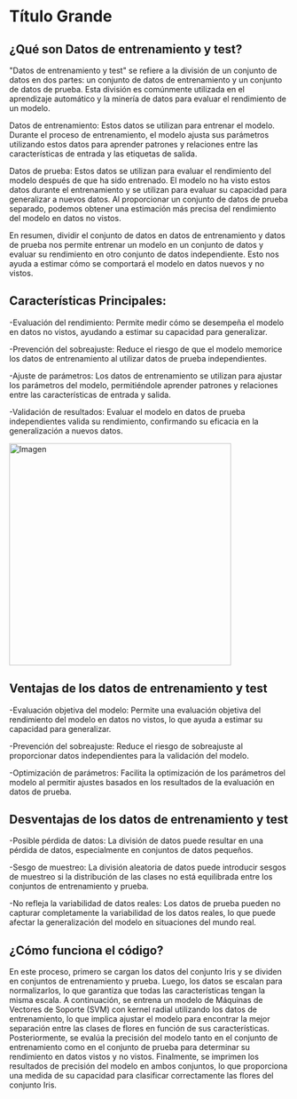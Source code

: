 # Título Grande

## ¿Qué son Datos de entrenamiento y test?

"Datos de entrenamiento y test" se refiere a la división de un conjunto de datos en dos partes: un conjunto de datos de entrenamiento y un conjunto de datos de prueba. Esta división es comúnmente utilizada en el aprendizaje automático y la minería de datos para evaluar el rendimiento de un modelo.

Datos de entrenamiento: Estos datos se utilizan para entrenar el modelo. Durante el proceso de entrenamiento, el modelo ajusta sus parámetros utilizando estos datos para aprender patrones y relaciones entre las características de entrada y las etiquetas de salida.

Datos de prueba: Estos datos se utilizan para evaluar el rendimiento del modelo después de que ha sido entrenado. El modelo no ha visto estos datos durante el entrenamiento y se utilizan para evaluar su capacidad para generalizar a nuevos datos. Al proporcionar un conjunto de datos de prueba separado, podemos obtener una estimación más precisa del rendimiento del modelo en datos no vistos.

En resumen, dividir el conjunto de datos en datos de entrenamiento y datos de prueba nos permite entrenar un modelo en un conjunto de datos y evaluar su rendimiento en otro conjunto de datos independiente. Esto nos ayuda a estimar cómo se comportará el modelo en datos nuevos y no vistos.

## Características Principales:

-Evaluación del rendimiento: Permite medir cómo se desempeña el modelo en datos no vistos, ayudando a estimar su capacidad para generalizar.

-Prevención del sobreajuste: Reduce el riesgo de que el modelo memorice los datos de entrenamiento al utilizar datos de prueba independientes.

-Ajuste de parámetros: Los datos de entrenamiento se utilizan para ajustar los parámetros del modelo, permitiéndole aprender patrones y relaciones entre las características de entrada y salida.

-Validación de resultados: Evaluar el modelo en datos de prueba independientes valida su rendimiento, confirmando su eficacia en la generalización a nuevos datos.

<img src="https://qph.cf2.quoracdn.net/main-qimg-b6364f918f4df0c1e3d5370bab4de11e" alt="Imagen" width="400">

## Ventajas de los datos de entrenamiento y test

-Evaluación objetiva del modelo: Permite una evaluación objetiva del rendimiento del modelo en datos no vistos, lo que ayuda a estimar su capacidad para generalizar.

-Prevención del sobreajuste: Reduce el riesgo de sobreajuste al proporcionar datos independientes para la validación del modelo.

-Optimización de parámetros: Facilita la optimización de los parámetros del modelo al permitir ajustes basados en los resultados de la evaluación en datos de prueba.

## Desventajas de los datos de entrenamiento y test

-Posible pérdida de datos: La división de datos puede resultar en una pérdida de datos, especialmente en conjuntos de datos pequeños.

-Sesgo de muestreo: La división aleatoria de datos puede introducir sesgos de muestreo si la distribución de las clases no está equilibrada entre los conjuntos de entrenamiento y prueba.

-No refleja la variabilidad de datos reales: Los datos de prueba pueden no capturar completamente la variabilidad de los datos reales, lo que puede afectar la generalización del modelo en situaciones del mundo real.

## ¿Cómo funciona el código?

En este proceso, primero se cargan los datos del conjunto Iris y se dividen en conjuntos de entrenamiento y prueba. Luego, los datos se escalan para normalizarlos, lo que garantiza que todas las características tengan la misma escala. A continuación, se entrena un modelo de Máquinas de Vectores de Soporte (SVM) con kernel radial utilizando los datos de entrenamiento, lo que implica ajustar el modelo para encontrar la mejor separación entre las clases de flores en función de sus características. Posteriormente, se evalúa la precisión del modelo tanto en el conjunto de entrenamiento como en el conjunto de prueba para determinar su rendimiento en datos vistos y no vistos. Finalmente, se imprimen los resultados de precisión del modelo en ambos conjuntos, lo que proporciona una medida de su capacidad para clasificar correctamente las flores del conjunto Iris.
